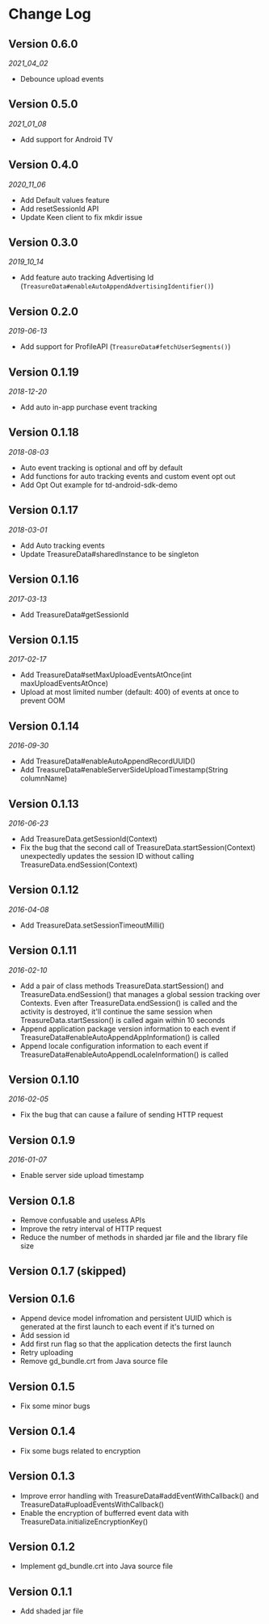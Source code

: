 # Change Log

## Version 0.6.0
_2021_04_02_

* Debounce upload events

## Version 0.5.0
_2021_01_08_

* Add support for Android TV

## Version 0.4.0
_2020_11_06_

* Add Default values feature
* Add resetSessionId API
* Update Keen client to fix mkdir issue

## Version 0.3.0
_2019_10_14_

* Add feature auto tracking Advertising Id (`TreasureData#enableAutoAppendAdvertisingIdentifier()`)

## Version 0.2.0
_2019-06-13_

* Add support for ProfileAPI (`TreasureData#fetchUserSegments()`)

## Version 0.1.19
_2018-12-20_

* Add auto in-app purchase event tracking

## Version 0.1.18
_2018-08-03_

* Auto event tracking is optional and off by default
* Add functions for auto tracking events and custom event opt out
* Add Opt Out example for td-android-sdk-demo

## Version 0.1.17
_2018-03-01_

* Add Auto tracking events
* Update TreasureData#sharedInstance to be singleton

## Version 0.1.16
_2017-03-13_

* Add TreasureData#getSessionId

## Version 0.1.15
_2017-02-17_

* Add TreasureData#setMaxUploadEventsAtOnce(int maxUploadEventsAtOnce)
* Upload at most limited number (default: 400) of events at once to prevent OOM

## Version 0.1.14
_2016-09-30_

* Add TreasureData#enableAutoAppendRecordUUID()
* Add TreasureData#enableServerSideUploadTimestamp(String columnName)

## Version 0.1.13
_2016-06-23_

* Add TreasureData.getSessionId(Context)
* Fix the bug that the second call of TreasureData.startSession(Context) unexpectedly updates the session ID without calling TreasureData.endSession(Context)

## Version 0.1.12
_2016-04-08_

* Add TreasureData.setSessionTimeoutMilli()

## Version 0.1.11
_2016-02-10_

* Add a pair of class methods TreasureData.startSession() and TreasureData.endSession() that manages a global session tracking over Contexts. Even after TreasureData.endSession() is called and the activity is destroyed, it'll continue the same session when TreasureData.startSession() is called again within 10 seconds
* Append application package version information to each event if TreasureData#enableAutoAppendAppInformation() is called
* Append locale configuration information to each event if TreasureData#enableAutoAppendLocaleInformation() is called

## Version 0.1.10
_2016-02-05_

* Fix the bug that can cause a failure of sending HTTP request

## Version 0.1.9
_2016-01-07_

* Enable server side upload timestamp

## Version 0.1.8

* Remove confusable and useless APIs
* Improve the retry interval of HTTP request
* Reduce the number of methods in sharded jar file and the library file size

## Version 0.1.7 (skipped)

## Version 0.1.6

* Append device model infromation and persistent UUID which is generated at the first launch to each event if it's turned on
* Add session id
* Add first run flag so that the application detects the first launch
* Retry uploading
* Remove gd_bundle.crt from Java source file

## Version 0.1.5

* Fix some minor bugs

## Version 0.1.4

* Fix some bugs related to encryption

## Version 0.1.3

* Improve error handling with TreasureData#addEventWithCallback() and TreasureData#uploadEventsWithCallback()
* Enable the encryption of bufferred event data with TreasureData.initializeEncryptionKey()

## Version 0.1.2

* Implement gd_bundle.crt into Java source file

## Version 0.1.1

* Add shaded jar file


